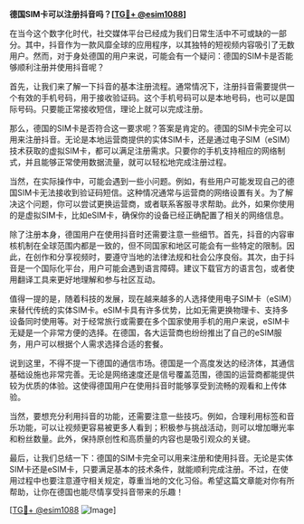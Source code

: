 **德国SIM卡可以注册抖音吗？[[TG💪+ @esim1088](https://t.me/s/esim1088)]**

在当今这个数字化时代，社交媒体平台已经成为我们日常生活中不可或缺的一部分。其中，抖音作为一款风靡全球的应用程序，以其独特的短视频内容吸引了无数用户。然而，对于身处德国的用户来说，可能会有一个疑问：德国的SIM卡是否能够顺利注册并使用抖音呢？

首先，让我们来了解一下抖音的基本注册流程。通常情况下，注册抖音需要提供一个有效的手机号码，用于接收验证码。这个手机号码可以是本地号码，也可以是国际号码。只要能正常接收短信，理论上就可以完成注册。

那么，德国的SIM卡是否符合这一要求呢？答案是肯定的。德国的SIM卡完全可以用来注册抖音。无论是本地运营商提供的实体SIM卡，还是通过电子SIM（eSIM）技术获取的虚拟SIM卡，都可以满足注册需求。只要你的手机支持相应的网络制式，并且能够正常使用数据流量，就可以轻松地完成注册过程。

当然，在实际操作中，可能会遇到一些小问题。例如，有些用户可能发现自己的德国SIM卡无法接收到验证码短信。这种情况通常与运营商的网络设置有关。为了解决这个问题，你可以尝试更换运营商，或者联系客服寻求帮助。此外，如果你使用的是虚拟SIM卡，比如eSIM卡，确保你的设备已经正确配置了相关的网络信息。

除了注册本身，德国用户在使用抖音时还需要注意一些细节。首先，抖音的内容审核机制在全球范围内都是一致的，但不同国家和地区可能会有一些特定的限制。因此，在创作和分享视频时，要遵守当地的法律法规和社会公序良俗。其次，由于抖音是一个国际化平台，用户可能会遇到语言障碍。建议下载官方的语言包，或者使用翻译工具来更好地理解和参与社区互动。

值得一提的是，随着科技的发展，现在越来越多的人选择使用电子SIM卡（eSIM）来替代传统的实体SIM卡。eSIM卡具有许多优势，比如无需更换物理卡、支持多设备同时使用等。对于经常旅行或需要在多个国家使用手机的用户来说，eSIM卡无疑是一个非常方便的选择。在德国，各大运营商也纷纷推出了自己的eSIM服务，用户可以根据个人需求选择合适的套餐。

说到这里，不得不提一下德国的通信市场。德国是一个高度发达的经济体，其通信基础设施也非常完善。无论是网络速度还是信号覆盖范围，德国的运营商都能提供较为优质的体验。这使得德国用户在使用抖音时能够享受到流畅的观看和上传体验。

当然，要想充分利用抖音的功能，还需要注意一些技巧。例如，合理利用标签和音乐功能，可以让视频更容易被更多人看到；积极参与挑战活动，则可以增加曝光率和粉丝数量。此外，保持原创性和高质量的内容也是吸引观众的关键。

最后，让我们总结一下：德国的SIM卡完全可以用来注册和使用抖音。无论是实体SIM卡还是eSIM卡，只要满足基本的技术条件，就能顺利完成注册。不过，在使用过程中也要注意遵守相关规定，尊重当地的文化习俗。希望这篇文章能对你有所帮助，让你在德国也能尽情享受抖音带来的乐趣！

[[TG💪+ @esim1088](https://t.me/s/esim1088) ![Image](https://i.postimg.cc/4NQfJmqS/Snipaste-2025-05-13-00-14-12.png)]